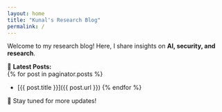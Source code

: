 ```yaml
---
layout: home
title: "Kunal's Research Blog"
permalink: /
---
```

Welcome to my research blog! Here, I share insights on **AI, security, and research**.  

📖 **Latest Posts:**  
{% for post in paginator.posts %}
- [{{ post.title }}]({{ post.url }})
{% endfor %}

🚀 Stay tuned for more updates!
